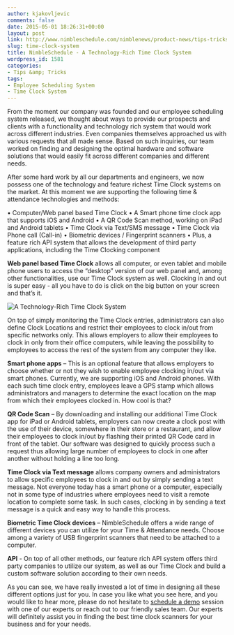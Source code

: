 ```yaml
---
author: kjakovljevic
comments: false
date: 2015-05-01 18:26:31+00:00
layout: post
link: http://www.nimbleschedule.com/nimblenews/product-news/tips-tricks/time-clock-system/
slug: time-clock-system
title: NimbleSchedule - A Technology-Rich Time Clock System
wordpress_id: 1581
categories:
- Tips &amp; Tricks
tags:
- Employee Scheduling System
- Time Clock System
---
```


From the moment our company was founded and our employee scheduling system released, we thought about ways to provide our prospects and clients with a functionality and technology rich system that would work across different industries. Even companies themselves approached us with various requests that all made sense. Based on such inquiries, our team worked on finding and designing the optimal hardware and software solutions that would easily fit across different companies and different needs.

After some hard work by all our departments and engineers, we now possess one of the technology and feature richest Time Clock systems on the market. At this moment we are supporting the following time & attendance technologies and methods:

• Computer/Web panel based Time Clock
• A Smart phone time clock app that supports iOS and Android
• A QR Code Scan method, working on iPad and Android tablets
• Time Clock via Text/SMS message
• Time Clock via Phone call (Call-in)
• Biometric devices / Fingerprint scanners
• Plus, a feature rich API system that allows the development of third party applications, including the Time Clocking component

**Web panel based Time Clock** allows all computer, or even tablet and mobile phone users to access the “desktop” version of our web panel and, among other functionalities, use our Time Clock system as well. Clocking in and out is super easy - all you have to do is click on the big button on your screen and that’s it.



![A Technology-Rich Time Clock System](http://www.nimbleschedule.com/wp-content/uploads/2015/05/NS-Time-Clock.jpg)



On top of simply monitoring the Time Clock entries, administrators can also define Clock Locations and restrict their employees to clock in/out from specific networks only. This allows employers to allow their employees to clock in only from their office computers, while leaving the possibility to employees to access the rest of the system from any computer they like.

**Smart phone apps** – This is an optional feature that allows employers to choose whether or not they wish to enable employee clocking in/out via smart phones. Currently, we are supporting iOS and Android phones. With each such time clock entry, employees leave a GPS stamp which allows administrators and managers to determine the exact location on the map from which their employees clocked in. How cool is that?

**QR Code Scan** – By downloading and installing our additional Time Clock app for iPad or Android tablets, employers can now create a clock post with the use of their device, somewhere in their store or a restaurant, and allow their employees to clock in/out by flashing their printed QR Code card in front of the tablet. Our software was designed to quickly process such a request thus allowing large number of employees to clock in one after another without holding a line too long.

**Time Clock via Text message** allows company owners and administrators to allow specific employees to clock in and out by simply sending a text message. Not everyone today has a smart phone or a computer, especially not in some type of industries where employees need to visit a remote location to complete some task. In such cases, clocking in by sending a text message is a quick and easy way to handle this process.

**Biometric Time Clock devices** – NimbleSchedule offers a wide range of different devices you can utilize for your Time & Attendance needs. Choose among a variety of USB fingerprint scanners that need to be attached to a computer.

**API** - On top of all other methods, our feature rich API system offers third party companies to utilize our system, as well as our Time Clock and build a custom software solution according to their own needs.

As you can see, we have really invested a lot of time in designing all these different options just for you. In case you like what you see here, and you would like to hear more, please do not hesitate to [schedule a demo](http://www.nimbleschedule.com/demo-request/) session with one of our experts or reach out to our friendly sales team. Our experts will definitely assist you in finding the best time clock scanners for your business and for your needs.

